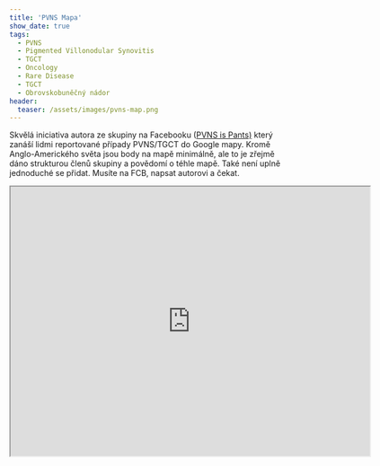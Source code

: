 ```yaml
---
title: 'PVNS Mapa'
show_date: true
tags:
  - PVNS
  - Pigmented Villonodular Synovitis    
  - TGCT
  - Oncology
  - Rare Disease
  - TGCT
  - Obrovskobuněčný nádor
header:
  teaser: /assets/images/pvns-map.png
---
```

Skvělá iniciativa autora ze skupiny na Facebooku (<a href="https://www.facebook.com/groups/91851410592">PVNS is Pants)</a> 
který zanáší lidmi reportované případy PVNS/TGCT do Google mapy. Kromě Anglo-Amerického světa jsou body na mapě minimálně, ale to je zřejmě dáno 
strukturou členů skupiny a povědomí o téhle mapě. Také není uplně jednoduché se přidat. Musíte na FCB, napsat autorovi a čekat. 

<iframe src="https://www.google.com/maps/d/u/0/embed?mid=1G3NDXB8TSrYE1vJ8rIYRZT2sOhY" width="640" height="480"></iframe>